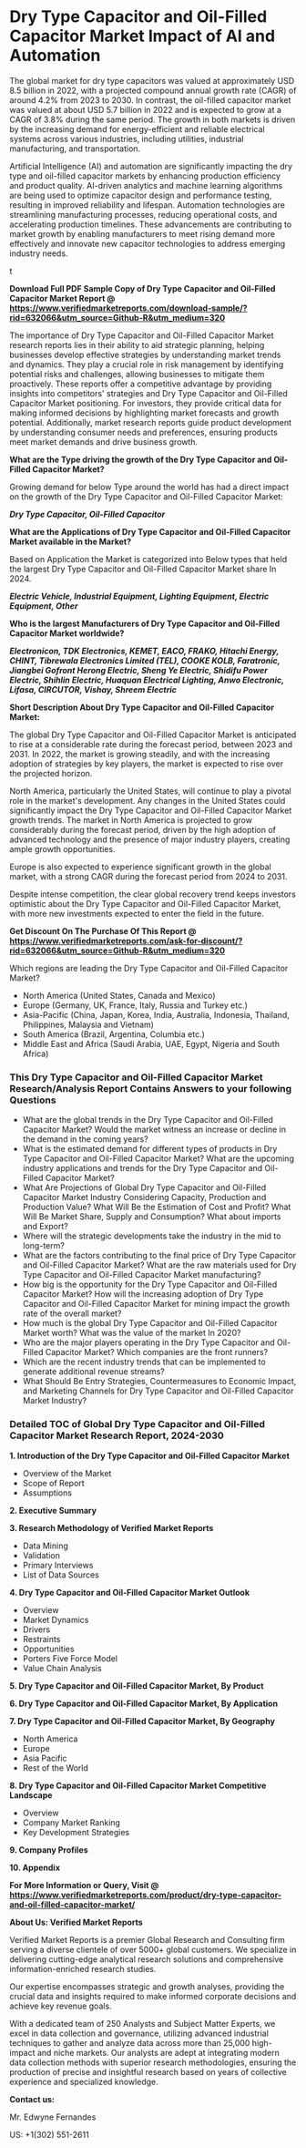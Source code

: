 <meta name="title" content="Global Dry Type Capacitor and Oil-Filled Capacitor Market Impact of AI and Automation"><meta name="description" content="The global market for dry type capacitors was valued at approximately USD 8.5 billion in 2022, with a projected compound annual growth rate (CAGR) of around 4.2% from "><meta name="title" content="Dry Type Capacitor and Oil-Filled Capacitor Market Size, Share, Scope, Trends, Growth, Opportunities, Analysis, Forecast"><h1>Dry Type Capacitor and Oil-Filled Capacitor Market Impact of AI and Automation</h1><p>The global market for dry type capacitors was valued at approximately USD 8.5 billion in 2022, with a projected compound annual growth rate (CAGR) of around 4.2% from 2023 to 2030. In contrast, the oil-filled capacitor market was valued at about USD 5.7 billion in 2022 and is expected to grow at a CAGR of 3.8% during the same period. The growth in both markets is driven by the increasing demand for energy-efficient and reliable electrical systems across various industries, including utilities, industrial manufacturing, and transportation.</p><p>Artificial Intelligence (AI) and automation are significantly impacting the dry type and oil-filled capacitor markets by enhancing production efficiency and product quality. AI-driven analytics and machine learning algorithms are being used to optimize capacitor design and performance testing, resulting in improved reliability and lifespan. Automation technologies are streamlining manufacturing processes, reducing operational costs, and accelerating production timelines. These advancements are contributing to market growth by enabling manufacturers to meet rising demand more effectively and innovate new capacitor technologies to address emerging industry needs.</p>t</p><p id="" class=""><strong>Download Full PDF Sample Copy of Dry Type Capacitor and Oil-Filled Capacitor Market Report @ <a href="https://www.verifiedmarketreports.com/download-sample/?rid=632066&utm_source=Github-R&utm_medium=320" target="_blank">https://www.verifiedmarketreports.com/download-sample/?rid=632066&utm_source=Github-R&utm_medium=320</a></strong></p><p>The importance of&nbsp;Dry Type Capacitor and Oil-Filled Capacitor Market research reports lies in their ability to aid strategic planning, helping businesses develop effective strategies by understanding market trends and dynamics. They play a crucial role in risk management by identifying potential risks and challenges, allowing businesses to mitigate them proactively. These reports offer a competitive advantage by providing insights into competitors' strategies and Dry Type Capacitor and Oil-Filled Capacitor Market positioning. For investors, they provide critical data for making informed decisions by highlighting market forecasts and growth potential. Additionally, market research reports guide product development by understanding consumer needs and preferences, ensuring products meet market demands and drive business growth.</p><p><strong>What are the&nbsp;Type driving the growth of the Dry Type Capacitor and Oil-Filled Capacitor Market?</strong></p><p id="" class="">Growing demand for below Type around the world has had a direct impact on the growth of the Dry Type Capacitor and Oil-Filled Capacitor Market:</p><em><strong>Dry Type Capacitor, Oil-Filled Capacitor</strong></em></p><strong>What are the&nbsp;Applications&nbsp;of Dry Type Capacitor and Oil-Filled Capacitor Market available in the Market?</strong></p><p id="" class="">Based on Application the Market is categorized into Below types that held the largest Dry Type Capacitor and Oil-Filled Capacitor Market share In 2024.</p><em><strong>Electric Vehicle, Industrial Equipment, Lighting Equipment, Electric Equipment, Other</strong></em></p><strong>Who is the largest Manufacturers of Dry Type Capacitor and Oil-Filled Capacitor Market worldwide?</strong></p><p><em><strong>Electronicon, TDK Electronics, KEMET, EACO, FRAKO, Hitachi Energy, CHINT, Tibrewala Electronics Limited (TEL), COOKE KOLB, Faratronic, Jiangbei Gofront Herong Electric, Sheng Ye Electric, Shidifu Power Electric, Shihlin Electric, Huaquan Electrical Lighting, Anwo Electronic, Lifasa, CIRCUTOR, Vishay, Shreem Electric</strong></em></p><p id="" class=""><strong>Short Description About Dry Type Capacitor and Oil-Filled Capacitor Market:</strong></p><p>The global Dry Type Capacitor and Oil-Filled Capacitor Market is anticipated to rise at a considerable rate during the forecast period, between 2023 and 2031. In 2022, the market is growing steadily, and with the increasing adoption of strategies by key players, the market is expected to rise over the projected horizon.</p><p>North America, particularly the United States, will continue to play a pivotal role in the market's development. Any changes in the United States could significantly impact the Dry Type Capacitor and Oil-Filled Capacitor Market growth trends. The market in North America is projected to grow considerably during the forecast period, driven by the high adoption of advanced technology and the presence of major industry players, creating ample growth opportunities.</p><p>Europe is also expected to experience significant growth in the global market, with a strong CAGR during the forecast period from 2024 to 2031.</p><p>Despite intense competition, the clear global recovery trend keeps investors optimistic about the Dry Type Capacitor and Oil-Filled Capacitor Market, with more new investments expected to enter the field in the future.</p><p id="" class=""><strong>Get Discount On The Purchase Of This Report @ <a href="https://www.verifiedmarketreports.com/ask-for-discount/?rid=632066&utm_source=Github-R&utm_medium=320" target="_blank">https://www.verifiedmarketreports.com/ask-for-discount/?rid=632066&utm_source=Github-R&utm_medium=320</a></strong></p>Which regions are leading the Dry Type Capacitor and Oil-Filled Capacitor Market?</p><ul><li>North America (United States, Canada and Mexico)</li><li>Europe (Germany, UK, France, Italy, Russia and Turkey etc.)</li><li>Asia-Pacific (China, Japan, Korea, India, Australia, Indonesia, Thailand, Philippines, Malaysia and Vietnam)</li><li>South America (Brazil, Argentina, Columbia etc.)</li><li>Middle East and Africa (Saudi Arabia, UAE, Egypt, Nigeria and South Africa)</li></ul><h3 id="" class="">This Dry Type Capacitor and Oil-Filled Capacitor Market Research/Analysis Report Contains Answers to your following Questions</h3><ul><li>What are the global trends in the Dry Type Capacitor and Oil-Filled Capacitor Market? Would the market witness an increase or decline in the demand in the coming years?</li><li>What is the estimated demand for different types of products in Dry Type Capacitor and Oil-Filled Capacitor Market? What are the upcoming industry applications and trends for the Dry Type Capacitor and Oil-Filled Capacitor Market?</li><li>What Are Projections of Global Dry Type Capacitor and Oil-Filled Capacitor Market Industry Considering Capacity, Production and Production Value? What Will Be the Estimation of Cost and Profit? What Will Be Market Share, Supply and Consumption? What about imports and Export?</li><li>Where will the strategic developments take the industry in the mid to long-term?</li><li>What are the factors contributing to the final price of Dry Type Capacitor and Oil-Filled Capacitor Market? What are the raw materials used for Dry Type Capacitor and Oil-Filled Capacitor Market manufacturing?</li><li>How big is the opportunity for the Dry Type Capacitor and Oil-Filled Capacitor Market? How will the increasing adoption of Dry Type Capacitor and Oil-Filled Capacitor Market for mining impact the growth rate of the overall market?</li><li>How much is the global Dry Type Capacitor and Oil-Filled Capacitor Market worth? What was the value of the market In 2020?</li><li>Who are the major players operating in the Dry Type Capacitor and Oil-Filled Capacitor Market? Which companies are the front runners?</li><li>Which are the recent industry trends that can be implemented to generate additional revenue streams?</li><li>What Should Be Entry Strategies, Countermeasures to Economic Impact, and Marketing Channels for Dry Type Capacitor and Oil-Filled Capacitor Market Industry?</li></ul><h3 id="" class="">Detailed TOC of Global Dry Type Capacitor and Oil-Filled Capacitor Market Research Report, 2024-2030</h3><p id="" class=""><strong>1. Introduction of the Dry Type Capacitor and Oil-Filled Capacitor Market</strong></p><ul><li>Overview of the Market</li><li>Scope of Report</li><li>Assumptions</li></ul><p id="" class=""><strong>2. Executive Summary</strong></p><p id="" class=""><strong>3. Research Methodology of Verified Market Reports</strong></p><ul><li>Data Mining</li><li>Validation</li><li>Primary Interviews</li><li>List of Data Sources</li></ul><p id="" class=""><strong>4. Dry Type Capacitor and Oil-Filled Capacitor Market Outlook</strong></p><ul><li>Overview</li><li>Market Dynamics</li><li>Drivers</li><li>Restraints</li><li>Opportunities</li><li>Porters Five Force Model</li><li>Value Chain Analysis</li></ul><p id="" class=""><strong>5. Dry Type Capacitor and Oil-Filled Capacitor Market, By Product</strong></p><p id="" class=""><strong>6. Dry Type Capacitor and Oil-Filled Capacitor Market, By Application</strong></p><p id="" class=""><strong>7. Dry Type Capacitor and Oil-Filled Capacitor Market, By Geography</strong></p><ul><li>North America</li><li>Europe</li><li>Asia Pacific</li><li>Rest of the World</li></ul><p id="" class=""><strong>8. Dry Type Capacitor and Oil-Filled Capacitor Market Competitive Landscape</strong></p><ul><li>Overview</li><li>Company Market Ranking</li><li>Key Development Strategies</li></ul><p id="" class=""><strong>9. Company Profiles</strong></p><p id="" class=""><strong>10. Appendix</strong></p><p id="" class=""><strong>For More Information or Query, Visit @ <a href="https://www.verifiedmarketreports.com/product/dry-type-capacitor-and-oil-filled-capacitor-market/" target="_blank">https://www.verifiedmarketreports.com/product/dry-type-capacitor-and-oil-filled-capacitor-market/</a></strong></p><p id="" class=""><strong>About Us: Verified Market Reports</strong></p><p id="" class="">Verified Market Reports is a premier Global Research and Consulting firm serving a diverse clientele of over 5000+ global customers. We specialize in delivering cutting-edge analytical research solutions and comprehensive information-enriched research studies.</p><p id="" class="">Our expertise encompasses strategic and growth analyses, providing the crucial data and insights required to make informed corporate decisions and achieve key revenue goals.</p><p id="" class="">With a dedicated team of 250 Analysts and Subject Matter Experts, we excel in data collection and governance, utilizing advanced industrial techniques to gather and analyze data across more than 25,000 high-impact and niche markets. Our analysts are adept at integrating modern data collection methods with superior research methodologies, ensuring the production of precise and insightful research based on years of collective experience and specialized knowledge.</p><p id="" class=""><strong>Contact us:</strong></p><p id="" class="">Mr. Edwyne Fernandes</p><p id="" class="">US: +1(302) 551-2611</p>